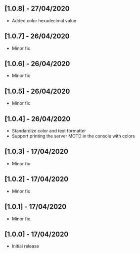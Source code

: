 ## [1.0.8] - 27/04/2020
* Added color hexadecimal value

## [1.0.7] - 26/04/2020
* Minor fix

## [1.0.6] - 26/04/2020
* Minor fix

## [1.0.5] - 26/04/2020
* Minor fix

## [1.0.4] - 26/04/2020
* Standardize color and text formatter
* Support printing the server MOTD in the console with colors

## [1.0.3] - 17/04/2020
* Minor fix

## [1.0.2] - 17/04/2020
* Minor fix

## [1.0.1] - 17/04/2020
* Minor fix

## [1.0.0] - 17/04/2020
* Initial release

